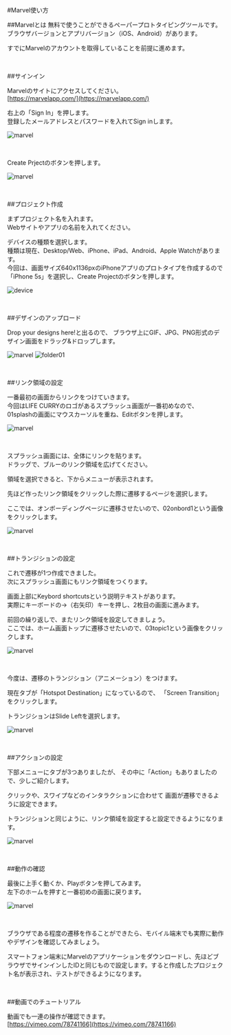 
#Marvel使い方


##Marvelとは
無料で使うことができるペーパープロトタイピングツールです。  
ブラウザバージョンとアプリバージョン（iOS、Android）があります。

すでにMarvelのアカウントを取得していることを前提に進めます。

&nbsp;
&nbsp;

##サインイン

Marvelのサイトにアクセスしてください。  
[https://marvelapp.com/](https://marvelapp.com/)

右上の「Sign In」を押します。  
登録したメールアドレスとパスワードを入れてSign inします。

![marvel](img/cap-marvelapp.png)

&nbsp;
&nbsp;

Create Prjectのボタンを押します。

![marvel](img/cap-top.png)

&nbsp;
&nbsp;

##プロジェクト作成

まずプロジェクト名を入れます。  
Webサイトやアプリの名前を入れてください。

デバイスの種類を選択します。  
種類は現在、Desktop/Web、iPhone、iPad、Android、Apple Watchがあります。  
今回は、画面サイズ640x1136pxのiPhoneアプリのプロトタイプを作成するので「iPhone 5s」を選択し、Create Projectのボタンを押します。

![device](img/device.png)

&nbsp;
&nbsp;

##デザインのアップロード

Drop your designs here!と出るので、
ブラウザ上にGIF、JPG、PNG形式のデザイン画面をドラッグ&ドロップします。

![marvel](img/marvel02.png)
![folder01](img/folder01.png)

&nbsp;
&nbsp;

##リンク領域の設定

一番最初の画面からリンクをつけていきます。  
今回はLIFE CURRYのロゴがあるスプラッシュ画面が一番初めなので、
01splashの画面にマウスカーソルを重ね、Editボタンを押します。

![marvel](img/03.png)

&nbsp;
&nbsp;

スプラッシュ画面には、全体にリンクを貼ります。  
ドラッグで、ブルーのリンク領域を広げてください。

領域を選択できると、下からメニューが表示されます。  

先ほど作ったリンク領域をクリックした際に遷移するページを選択します。

ここでは、オンボーディングページに遷移させたいので、02onbord1という画像をクリックします。

![marvel](img/04.png)

&nbsp;
&nbsp;

##トランジションの設定

これで遷移が1つ作成できました。  
次にスプラッシュ画面にもリンク領域をつくります。

画面上部にKeybord shortcutsという説明テキストがあります。  
実際にキーボードの→（右矢印）キーを押し、2枚目の画面に進みます。

前回の繰り返しで、またリンク領域を設定してきましょう。  
ここでは、ホーム画面トップに遷移させたいので、03topic1という画像をクリックします。

![marvel](img/05.png)

&nbsp;
&nbsp;

今度は、遷移のトランジション（アニメーション）をつけます。

現在タブが「Hotspot Destination」になっているので、
「Screen Transition」をクリックします。

トランジションはSlide Leftを選択します。

![marvel](img/06.png)

&nbsp;
&nbsp;

##アクションの設定

下部メニューにタブが3つありましたが、
その中に「Action」もありましたので、少しご紹介します。

クリックや、スワイプなどのインタラクションに合わせて
画面が遷移できるように設定できます。

トランジションと同じように、リンク領域を設定すると設定できるようになります。

![marvel](img/07.png)

&nbsp;
&nbsp;

##動作の確認

最後に上手く動くか、Playボタンを押してみます。  
左下のホームを押すと一番初めの画面に戻ります。

![marvel](img/08.png)

&nbsp;
&nbsp;

ブラウザである程度の遷移を作ることができたら、モバイル端末でも実際に動作やデザインを確認してみましょう。

スマートフォン端末にMarvelのアプリケーションをダウンロードし、先ほどブラウザでサインインしたIDと同じもので設定します。すると作成したプロジェクト名が表示され、テストができるようになります。

&nbsp;
&nbsp;

##動画でのチュートリアル

動画でも一連の操作が確認できます。  
[https://vimeo.com/78741166](https://vimeo.com/78741166)
